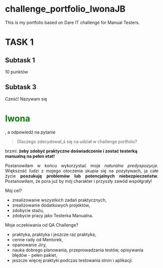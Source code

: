 # challenge_portfolio_IwonaJB
This is my portfolio based on Dare IT challenge for Manual Testers.

# TASK 1
## Subtask 1
10 punktów

## Subtask 3
Cześć! Nazywam się <h1 style="color:Green;">Iwona</h1>, a odpowiedź na pytanie
>Dlaczego zdecydował_ś się na udział w challenge portfolio?

brzmi: **żeby zdobyć praktyczne doświadczenie i zostać testerką manualną na pełen etat!**

<p align="justify">
  Postanowiłam w końcu wykorzystać moje <i>naturalne predyspozycje</i>. Większość ludzi z mojego otoczenia skupia się na pozytywach, ja całe życie <b>poszukuję problemów lub potencjalnych niebezpieczeństw</b>. Postanowiłam, że pora już by mój charakter i przyszły zawód współgrały!
</p>


Mój cel?
* zrealizowanie wszystkich zadań praktycznych,
* zrealizowanie dodatkowych projektów,
* zdobycie stażu,
* zdobycie pracy jako Testerka Manualna.


Moje oczekiwania od QA Challenge?
* praktyka, praktyka i jeszcze raz praktyka,
* cenne rady od Mentorek,
* opanowanie Jiry,
* nauka dobrego planowania, przeprowadzania testów, opisywania błędów - pełen pakiet,
* jeszcze więcej praktyki podczas testowania stron i aplikacji.
